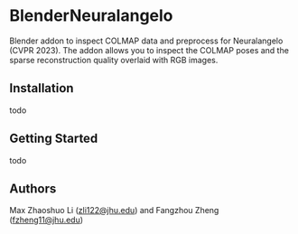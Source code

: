# BlenderNeuralangelo
Blender addon to inspect COLMAP data and preprocess for Neuralangelo (CVPR 2023). 
The addon allows you to inspect the COLMAP poses and the sparse reconstruction quality overlaid with RGB images.

## Installation
todo

## Getting Started
todo

## Authors
Max Zhaoshuo Li (zli122@jhu.edu) and Fangzhou Zheng (fzheng11@jhu.edu)


